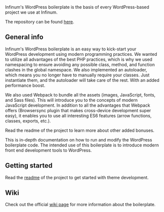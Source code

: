 Infinum's WordPress boilerplate is the basis of every WordPress-based project we use at Infinum.

The repository can be found [here](https://github.com/infinum/wp-boilerplate).

## General info

Infinum's WordPress boilerplate is an easy way to kick-start your WordPress development using modern programming practices. We wanted to utilize all advantages of the best PHP practices, which is why we used namespacing to ensure avoiding any possible class, method, and function clashes in the global namespace. We also implemented an autoloader, which means you no longer have to manually require your classes. Just instantiate them, and the autoloader will take care of the rest. With an added performance boost.

We also used Webpack to bundle all the assets (images, JavaScript, fonts, and Sass files). This will introduce you to the concepts of modern JavaScript development. In addition to all the advantages that Webpack offers (Browsersync plugin that makes cross-device development super easy), it enables you to use all interesting ES6 features (arrow functions, classes, exports, etc.).

Read the readme of the project to learn more about other added bonuses.

This is in-depth documentation on how to run and modify the WordPress boilerplate code. The intended use of this boilerplate is to introduce modern front end development tools to WordPress.

## Getting started

Read the [readme](https://github.com/infinum/wp-boilerplate/blob/master/README.md) of the project to get started with theme development.

## Wiki

Check out the official [wiki page](https://github.com/infinum/wp-boilerplate/wiki) for more information about the boilerplate.
